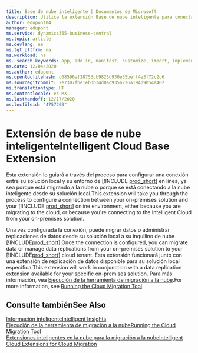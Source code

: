 ```yaml
---
title: Base de nube inteligente | Documentos de Microsoft
description: Utilice la extensión Base de nube inteligente para conectar su solución local con Business Central en línea.
author: edupont04
manager: edupont
ms.service: dynamics365-business-central
ms.topic: article
ms.devlang: na
ms.tgt_pltfrm: na
ms.workload: na
ms. search.keywords: app, add-in, manifest, customize, import, implement
ms.date: 12/04/2020
ms.author: edupont
ms.openlocfilehash: c68596af28753cb9825d930e55beff4e3f72c2c6
ms.sourcegitcommit: 2e7307fbe1eb3b34d0ad9356226a19409054a402
ms.translationtype: HT
ms.contentlocale: es-MX
ms.lasthandoff: 12/17/2020
ms.locfileid: "4757203"
---
```

# <a name="intelligent-cloud-base-extension"></a><span data-ttu-id="33cd6-103">Extensión de base de nube inteligente</span><span class="sxs-lookup"><span data-stu-id="33cd6-103">Intelligent Cloud Base Extension</span></span>

<span data-ttu-id="33cd6-104">Esta extensión lo guiará a través del proceso para configurar una conexión entre su solución local y su entorno de [!INCLUDE [prod_short](includes/prod_short.md)] en línea, ya sea porque está migrando a la nube o porque se está conectando a la nube inteligente desde su solución local.</span><span class="sxs-lookup"><span data-stu-id="33cd6-104">This extension will take you through the process to configure a connection between your on-premises solution and your [!INCLUDE [prod_short](includes/prod_short.md)] online environment, either because you are migrating to the cloud, or because you're connecting to the Intelligent Cloud from your on-premises solution.</span></span>  

<span data-ttu-id="33cd6-105">Una vez configurada la conexión, puede migrar datos o administrar replicaciones de datos desde su solución local a su inquilino de nube [!INCLUDE[prod_short](includes/prod_short.md)].</span><span class="sxs-lookup"><span data-stu-id="33cd6-105">Once the connection is configured, you can migrate data or manage data replications from your on-premises solution to your [!INCLUDE[prod_short](includes/prod_short.md)] cloud tenant.</span></span> <span data-ttu-id="33cd6-106">Esta extensión funcionará junto con una extensión de replicación de datos disponible para su solución local específica.</span><span class="sxs-lookup"><span data-stu-id="33cd6-106">This extension will work in conjunction with a data replication extension available for your specific on-premises solution.</span></span> <span data-ttu-id="33cd6-107">Para más información, vea [Ejecución de la herramienta de migración a la nube](/dynamics365/business-central/dev-itpro/administration/migration-tool).</span><span class="sxs-lookup"><span data-stu-id="33cd6-107">For more information, see [Running the Cloud Migration Tool](/dynamics365/business-central/dev-itpro/administration/migration-tool).</span></span>  

## <a name="see-also"></a><span data-ttu-id="33cd6-108">Consulte también</span><span class="sxs-lookup"><span data-stu-id="33cd6-108">See Also</span></span>

[<span data-ttu-id="33cd6-109">Información inteligente</span><span class="sxs-lookup"><span data-stu-id="33cd6-109">Intelligent Insights</span></span>](about-intelligent-cloud.md)  
[<span data-ttu-id="33cd6-110">Ejecución de la herramienta de migración a la nube</span><span class="sxs-lookup"><span data-stu-id="33cd6-110">Running the Cloud Migration Tool</span></span>](/dynamics365/business-central/dev-itpro/administration/migration-tool)  
[<span data-ttu-id="33cd6-111">Extensiones inteligentes en la nube para la migración a la nube</span><span class="sxs-lookup"><span data-stu-id="33cd6-111">Intelligent Cloud Extensions for Cloud Migration</span></span>](ui-extensions-data-replication.md)  
